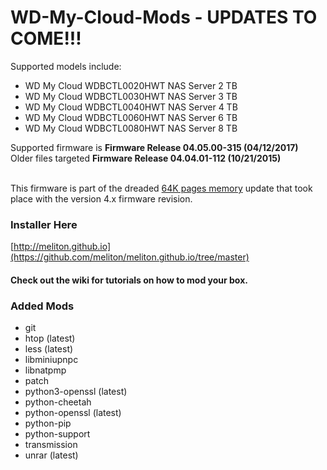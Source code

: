 # WD-My-Cloud-Mods - UPDATES TO COME!!!

Supported models include: 

  * WD My Cloud WDBCTL0020HWT NAS Server 2 TB
  * WD My Cloud WDBCTL0030HWT NAS Server 3 TB
  * WD My Cloud WDBCTL0040HWT NAS Server 4 TB
  * WD My Cloud WDBCTL0060HWT NAS Server 6 TB
  * WD My Cloud WDBCTL0080HWT NAS Server 8 TB


Supported firmware is **Firmware Release 04.05.00-315 (04/12/2017)** <br>
Older files targeted **Firmware Release 04.04.01-112 (10/21/2015)**  <br><br>

This firmware is part of the dreaded [64K pages memory](../../wiki/64K-Pages-Memory) update that took place with the version 4.x firmware revision.

### Installer Here

[http://meliton.github.io](https://github.com/meliton/meliton.github.io/tree/master)


#### Check out the wiki for tutorials on how to mod your box.

### Added Mods 
* git
* htop (latest)
* less (latest)
* libminiupnpc
* libnatpmp
* patch
* python3-openssl (latest)
* python-cheetah
* python-openssl (latest)
* python-pip
* python-support
* transmission
* unrar (latest)
 


